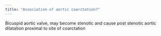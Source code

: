```yaml
---
title: "Association of aortic coarctation?"
---
```

Bicuspid aortic valve, may become stenotic and cause post stenotic aortic dilatation proximal to site of coarctation


